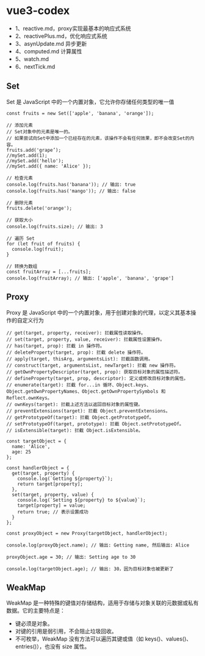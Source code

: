 # vue3-codex

- 1、reactive.md，proxy实现最基本的响应式系统
- 2、reactivePlus.md，优化响应式系统
- 3、asynUpdate.md 异步更新
- 4、computed.md 计算属性
- 5、watch.md
- 6、nextTick.md

## Set
Set 是 JavaScript 中的一个内置对象，它允许你存储任何类型的唯一值
```
const fruits = new Set(['apple', 'banana', 'orange']);
 
// 添加元素
// Set对象中的元素是唯一的。
// 如果尝试向Set中添加一个已经存在的元素，该操作不会有任何效果，即不会改变Set的内容。
fruits.add('grape’);
//mySet.add(1);
//mySet.add('hello');
//mySet.add({ name: 'Alice' });
 
// 检查元素
console.log(fruits.has('banana')); // 输出: true
console.log(fruits.has('mango')); // 输出: false
 
// 删除元素
fruits.delete('orange');
 
// 获取大小
console.log(fruits.size); // 输出: 3
 
// 遍历 Set
for (let fruit of fruits) {
  console.log(fruit);
}
 
// 转换为数组
const fruitArray = [...fruits];
console.log(fruitArray); // 输出: ['apple', 'banana', 'grape']
```

## Proxy
Proxy 是 JavaScript 中的一个内置对象，用于创建对象的代理，以定义其基本操作的自定义行为
```
// get(target, property, receiver): 拦截属性读取操作。
// set(target, property, value, receiver): 拦截属性设置操作。
// has(target, prop): 拦截 in 操作符。
// deleteProperty(target, prop): 拦截 delete 操作符。
// apply(target, thisArg, argumentsList): 拦截函数调用。
// construct(target, argumentsList, newTarget): 拦截 new 操作符。
// getOwnPropertyDescriptor(target, prop): 获取目标对象的属性描述符。
// defineProperty(target, prop, descriptor): 定义或修改目标对象的属性。
// enumerate(target): 拦截 for...in 循环、Object.keys、Object.getOwnPropertyNames、Object.getOwnPropertySymbols 和 Reflect.ownKeys。
// ownKeys(target): 拦截上述方法以返回目标对象的属性键。
// preventExtensions(target): 拦截 Object.preventExtensions。
// getPrototypeOf(target): 拦截 Object.getPrototypeOf。
// setPrototypeOf(target, prototype): 拦截 Object.setPrototypeOf。
// isExtensible(target): 拦截 Object.isExtensible。

const targetObject = {
  name: 'Alice',
  age: 25
};
 
const handlerObject = {
  get(target, property) {
    console.log(`Getting ${property}`);
    return target[property];
  },
  set(target, property, value) {
    console.log(`Setting ${property} to ${value}`);
    target[property] = value;
    return true; // 表示设置成功
  }
};
 
const proxyObject = new Proxy(targetObject, handlerObject);
 
console.log(proxyObject.name); // 输出: Getting name, 然后输出: Alice
 
proxyObject.age = 30; // 输出: Setting age to 30
 
console.log(targetObject.age); // 输出: 30，因为目标对象也被更新了
```

## WeakMap
WeakMap 是一种特殊的键值对存储结构，适用于存储与对象关联的元数据或私有数据。它的主要特点是：
- 键必须是对象。
- 对键的引用是弱引用，不会阻止垃圾回收。
- 不可枚举，WeakMap 没有方法可以遍历其键或值（如 keys()、values()、entries()），也没有 size 属性。
